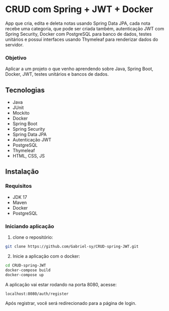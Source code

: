 # CRUD com Spring + JWT + Docker
App que cria, edita e deleta notas usando Spring Data JPA, cada nota recebe uma categoria, que pode ser criada também, autenticação JWT com Spring Security, Docker com PostgreSQL para banco de dados, testes unitários e
possuí interfaces usando Thymeleaf para renderizar dados do servidor.

### Objetivo
Aplicar a um projeto o que venho aprendendo sobre Java, Spring Boot, Docker, JWT, testes unitários e bancos de dados. 

## Tecnologias

- Java
- JUnit
- Mockito
- Docker
- Spring Boot
- Spring Security
- Spring Data JPA
- Autenticação JWT
- PostgreSQL
- Thymeleaf
- HTML, CSS, JS

## Instalação

### Requisitos
- JDK 17
- Maven
- Docker
- PostgreSQL

### Iniciando aplicação

1) clone o repositório:
```bash
git clone https://github.com/Gabriel-sy/CRUD-spring-JWT.git
```
2) Inicie a aplicação com o docker:
```bash
cd CRUD-spring-JWT
docker-compose build
docker-compose up
```
A aplicação vai estar rodando na porta 8080, acesse:
```bash
localhost:8080/auth/register
```
Após registrar, você será redirecionado para a página de login.
